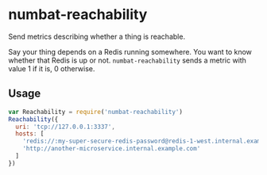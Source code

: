 # numbat-reachability
Send metrics describing whether a thing is reachable.

Say your thing depends on a Redis running somewhere. You want to know whether
that Redis is up or not. `numbat-reachability` sends a metric with value 1 if
it is, 0 otherwise.

## Usage
```js
var Reachability = require('numbat-reachability')
Reachability({
  uri: 'tcp://127.0.0.1:3337',
  hosts: [
    'redis://:my-super-secure-redis-password@redis-1-west.internal.example.com',
    'http://another-microservice.internal.example.com'
  ]
})
```
